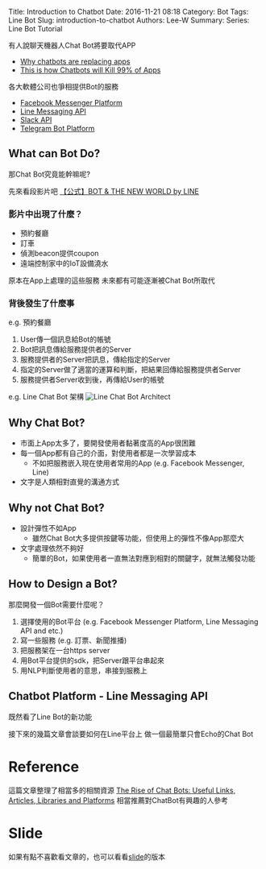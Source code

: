Title: Introduction to Chatbot
Date: 2016-11-21 08:18
Category: Bot
Tags: Line Bot
Slug: introduction-to-chatbot
Authors: Lee-W
Summary: 
Series: Line Bot Tutorial


有人說聊天機器人Chat Bot將要取代APP

- [Why chatbots are replacing apps](http://venturebeat.com/2016/08/02/why-chatbots-are-replacing-apps/)
- [This is how Chatbots will Kill 99% of Apps](https://chatbotslife.com/this-is-how-chatbots-will-kill-99-of-apps-2fd938a22c99#.tdfugot4m)

各大軟體公司也爭相提供Bot的服務
<!--more-->

- [Facebook Messenger Platform](https://messengerplatform.fb.com)
- [Line Messaging API](https://developers.line.me/messaging-api/overview)
- [Slack API](https://api.slack.com)
- [Telegram Bot Platform](https://core.telegram.org/bots/api)

## What can Bot Do?
那Chat Bot究竟能幹嘛呢?

先來看段影片吧
[【公式】BOT & THE NEW WORLD by LINE](https://www.youtube.com/watch?v=C7ZuzJe24y4)

### 影片中出現了什麼？
- 預約餐廳
- 訂車
- 偵測beacon提供coupon
- 遠端控制家中的IoT設備澆水

原本在App上處理的這些服務
未來都有可能逐漸被Chat Bot所取代

### 背後發生了什麼事
e.g. 預約餐廳

1. User傳一個訊息給Bot的帳號
2. Bot把訊息傳給服務提供者的Server
3. 服務提供者的Server把訊息，傳給指定的Server
4. 指定的Server做了適當的運算和判斷，把結果回傳給服務提供者Server
5. 服務提供者Server收到後，再傳給User的帳號

e.g. Line Chat Bot 架構
![Line Chat Bot Architect](https://developers.line.me/media/messaging-api/overview/messaging-api-architecture-ee0356bd.png)


## Why Chat Bot?
- 市面上App太多了，要開發使用者黏著度高的App很困難
- 每一個App都有自己的介面，對使用者都是一次學習成本
	- 不如把服務嵌入現在使用者常用的App
	  (e.g. Facebook Messenger, Line)
- 文字是人類相對直覺的溝通方式

## Why not Chat Bot?
- 設計彈性不如App
	- 雖然Chat Bot大多提供按鍵等功能，但使用上的彈性不像App那麼大
- 文字處理依然不夠好
	- 簡單的Bot，如果使用者一直無法對應到相對的關鍵字，就無法觸發功能 

## How to Design a Bot?
那麼開發一個Bot需要什麼呢？

1. 選擇使用的Bot平台 (e.g. Facebook Messenger Platform, Line Messaging API and etc.)
2. 寫一些服務 (e.g. 訂票、新聞推播)
3. 把服務架在一台https server
4. 用Bot平台提供的sdk，把Server跟平台串起來
5. 用NLP判斷使用者的意思，串接到服務上

## Chatbot Platform - Line Messaging API
既然看了Line Bot的新功能

接下來的幾篇文章會談要如何在Line平台上
做一個最簡單只會Echo的Chat Bot

# Reference
這篇文章整理了相當多的相關資源
[The Rise of Chat Bots: Useful Links, Articles, Libraries and Platforms](https://stanfy.com/blog/the-rise-of-chat-bots-useful-links-articles-libraries-and-platforms/)
相當推薦對ChatBot有興趣的人參考

# Slide
如果有點不喜歡看文章的，也可以看看[slide](https://hackmd.io/p/HkW8LjRfl#/)的版本
